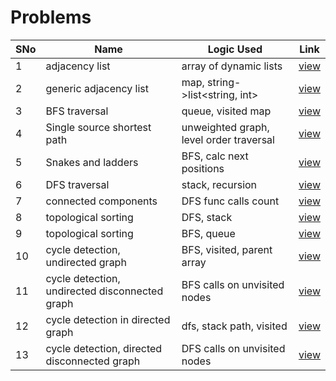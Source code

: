# Problems

SNo | Name | Logic Used | Link |
----|------|------------|------|
1 | adjacency list | array of dynamic lists | [view](adjacency_list.cpp)
2 | generic adjacency list | map, string->list<string, int> | [view](adjacency_list_generic.cpp)
3 | BFS traversal | queue, visited map | [view](BFS_traversal.cpp)   
4 | Single source shortest path | unweighted graph, level order traversal | [view](single_source_shortest_path.cpp)
5 | Snakes and ladders | BFS, calc next positions | [view](snakes_ladder.cpp)
6 | DFS traversal | stack, recursion | [view](DFS_traversal.cpp)
7 | connected components | DFS func calls count | [view](connected_components.cpp)
8 | topological sorting | DFS, stack | [view](topological_sort_dfs.cpp)
9 | topological sorting | BFS, queue | [view](topological_sort_bfs.cpp)
10 | cycle detection, undirected graph | BFS, visited, parent array | [view](undirected_graph_tree.cpp)
11 | cycle detection, undirected disconnected graph | BFS calls on unvisited nodes | [view](cycle_undirected_components.cpp)
12 | cycle detection in directed graph | dfs, stack path, visited | [view](cycle_detection_directed_dfs.cpp)
13 | cycle detection, directed disconnected graph | DFS calls on unvisited nodes | [view](cycle_directed_components.cpp)
